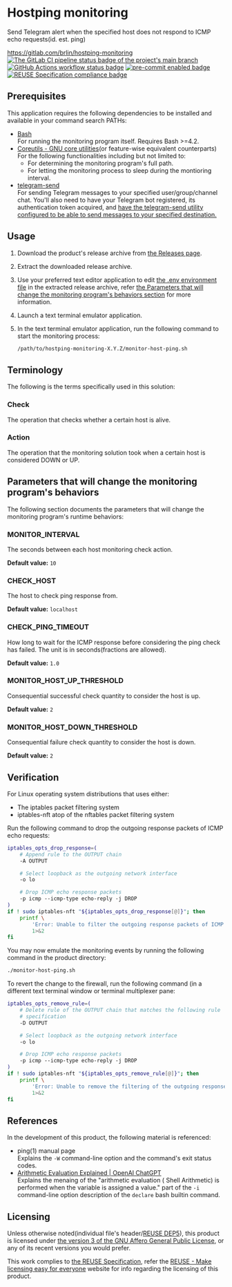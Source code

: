 # Hostping monitoring

Send Telegram alert when the specified host does not respond to ICMP echo requests(id. est. ping)

<https://gitlab.com/brlin/hostping-monitoring>  
[![The GitLab CI pipeline status badge of the project's `main` branch](https://gitlab.com/brlin/hostping-monitoring/badges/main/pipeline.svg?ignore_skipped=true "Click here to check out the comprehensive status of the GitLab CI pipelines")](https://gitlab.com/brlin/hostping-monitoring/-/pipelines) [![GitHub Actions workflow status badge](https://github.com/brlin-tw/hostping-monitoring/actions/workflows/check-potential-problems.yml/badge.svg "GitHub Actions workflow status")](https://github.com/brlin-tw/hostping-monitoring/actions/workflows/check-potential-problems.yml) [![pre-commit enabled badge](https://img.shields.io/badge/pre--commit-enabled-brightgreen?logo=pre-commit&logoColor=white "This project uses pre-commit to check potential problems")](https://pre-commit.com/) [![REUSE Specification compliance badge](https://api.reuse.software/badge/gitlab.com/brlin/hostping-monitoring "This project complies to the REUSE specification to decrease software licensing costs")](https://api.reuse.software/info/gitlab.com/brlin/hostping-monitoring)

## Prerequisites

This application requires the following dependencies to be installed and available in your command search PATHs:

* [Bash](https://www.gnu.org/software/bash/)  
  For running the monitoring program itself.  Requires Bash >=4.2.
* [Coreutils - GNU core utilities](https://www.gnu.org/software/coreutils/)(or feature-wise equivalent counterparts)  
  For the following functionalities including but not limited to:
    + For determining the monitoring program's full path.
    + For letting the monitoring process to sleep during the montioring interval.
* [telegram-send](https://github.com/rahiel/telegram-send)  
  For sending Telegram messages to your specified user/group/channel chat.  You'll also need to have your Telegram bot registered, its authentication token acquired, and [have the telegram-send utility configured to be able to send messages to your specified destination.](https://github.com/rahiel/telegram-send#installation)

## Usage

1. Download the product's release archive from [the Releases page](https://gitlab.com/brlin/hostping-monitoring/-/releases).
1. Extract the downloaded release archive.
1. Use your preferred text editor application to edit [the .env environment file](.env) in the extracted release archive, refer [the Parameters that will change the monitoring program's behaviors section](#parameters-that-will-change-the-monitoring-programs-behaviors) for more information.
1. Launch a text terminal emulator application.
1. In the text terminal emulator application, run the following command to start the monitoring process:

    ```bash
    /path/to/hostping-monitoring-X.Y.Z/monitor-host-ping.sh
    ```

## Terminology

The following is the terms specifically used in this solution:

### Check

The operation that checks whether a certain host is alive.

### Action

The operation that the monitoring solution took when a certain host is considered DOWN or UP.

## Parameters that will change the monitoring program's behaviors

The following section documents the parameters that will change the monitoring program's runtime behaviors:

### MONITOR_INTERVAL

The seconds between each host monitoring check action.

**Default value:** `10`

### CHECK_HOST

The host to check ping response from.

**Default value:** `localhost`

### CHECK_PING_TIMEOUT

How long to wait for the ICMP response before considering the ping check has failed.  The unit is in seconds(fractions are allowed).

**Default value:** `1.0`

### MONITOR_HOST_UP_THRESHOLD

Consequential successful check quantity to consider the host is up.

**Default value:** `2`

### MONITOR_HOST_DOWN_THRESHOLD

Consequential failure check quantity to consider the host is down.

**Default value:** `2`

## Verification

For Linux operating system distributions that uses either:

* The iptables packet filtering system
* iptables-nft atop of the nftables packet filtering system

Run the following command to drop the outgoing response packets of ICMP echo requests:

```bash
iptables_opts_drop_response=(
    # Append rule to the OUTPUT chain
    -A OUTPUT

    # Select loopback as the outgoing network interface
    -o lo

    # Drop ICMP echo response packets
    -p icmp --icmp-type echo-reply -j DROP
)
if ! sudo iptables-nft "${iptables_opts_drop_response[@]}"; then
    printf \
        'Error: Unable to filter the outgoing response packets of ICMP echo requests.\n' \
        1>&2
fi
```

You may now emulate the monitoring events by running the following command in the product directory:

```bash
./monitor-host-ping.sh
```

To revert the change to the firewall, run the following command (in a different text terminal window or terminal multiplexer pane:

```bash
iptables_opts_remove_rule=(
    # Delete rule of the OUTPUT chain that matches the following rule
    # specification
    -D OUTPUT

    # Select loopback as the outgoing network interface
    -o lo

    # Drop ICMP echo response packets
    -p icmp --icmp-type echo-reply -j DROP
)
if ! sudo iptables-nft "${iptables_opts_remove_rule[@]}"; then
    printf \
        'Error: Unable to remove the filtering of the outgoing response packets of ICMP echo requests.\n' \
        1>&2
fi
```

## References

In the development of this product, the following material is referenced:

* ping(1) manual page  
  Explains the `-W` command-line option and the command's exit status codes.
* [Arithmetic Evaluation Explained | OpenAI ChatGPT](https://chat.openai.com/share/5f5baedd-6414-4971-99cc-910dbea49b7a)  
  Explains the menaing of the "arithmetic evaluation ( Shell Arithmetic) is performed when the variable is assigned a value." part of the `-i` command-line option description of the `declare` bash builtin command.

## Licensing

Unless otherwise noted(individual file's header/[REUSE DEP5](.reuse/dep5)), this product is licensed under [the version 3 of the GNU Affero General Public License](https://www.gnu.org/licenses/agpl-3.0.html), or any of its recent versions you would prefer.

This work complies to [the REUSE Specification](https://reuse.software/spec/), refer the [REUSE - Make licensing easy for everyone](https://reuse.software/) website for info regarding the licensing of this product.
